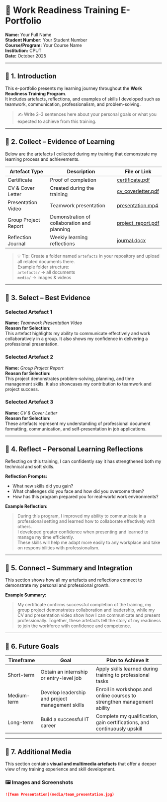 # 🌟 Work Readiness Training E-Portfolio  

**Name:** Your Full Name  
**Student Number:** Your Student Number  
**Course/Program:** Your Course Name  
**Institution:** CPUT  
**Date:** October 2025  

---

## 🧩 1. Introduction  

This e-portfolio presents my learning journey throughout the **Work Readiness Training Program**.  
It includes artefacts, reflections, and examples of skills I developed such as teamwork, communication, professionalism, and problem-solving.  

> ✍️ Write 2–3 sentences here about your personal goals or what you expected to achieve from this training.

---

## 📂 2. Collect – Evidence of Learning  

Below are the artefacts I collected during my training that demonstrate my learning process and achievements.

| **Artefact Type** | **Description** | **File or Link** |
|--------------------|-----------------|------------------|
| Certificate | Proof of completion | [certificate.pdf](artefacts/certificate.pdf) |
| CV & Cover Letter | Created during the training | [cv_coverletter.pdf](artefacts/cv_coverletter.pdf) |
| Presentation Video | Teamwork presentation | [presentation.mp4](artefacts/presentation.mp4) |
| Group Project Report | Demonstration of collaboration and planning | [project_report.pdf](artefacts/project_report.pdf) |
| Reflection Journal | Weekly learning reflections | [journal.docx](artefacts/journal.docx) |

> 💡 Tip: Create a folder named `artefacts` in your repository and upload all related documents there.  
> Example folder structure:  
> `artefacts/` → all documents  
> `media/` → images & videos  

---

## 🎯 3. Select – Best Evidence  

### Selected Artefact 1  
**Name:** *Teamwork Presentation Video*  
**Reason for Selection:**  
This artefact highlights my ability to communicate effectively and work collaboratively in a group. It also shows my confidence in delivering a professional presentation.

### Selected Artefact 2  
**Name:** *Group Project Report*  
**Reason for Selection:**  
This project demonstrates problem-solving, planning, and time management skills. It also showcases my contribution to teamwork and project success.

### Selected Artefact 3  
**Name:** *CV & Cover Letter*  
**Reason for Selection:**  
These artefacts represent my understanding of professional document formatting, communication, and self-presentation in job applications.

---

## 💭 4. Reflect – Personal Learning Reflections  

Reflecting on this training, I can confidently say it has strengthened both my technical and soft skills.  

**Reflection Prompts:**  
- What new skills did you gain?  
- What challenges did you face and how did you overcome them?  
- How has this program prepared you for real-world work environments?  

**Example Reflection:**  
> During this program, I improved my ability to communicate in a professional setting and learned how to collaborate effectively with others.  
> I developed greater confidence when presenting and learned to manage my time efficiently.  
> These skills will help me adapt more easily to any workplace and take on responsibilities with professionalism.

---

## 🔗 5. Connect – Summary and Integration  

This section shows how all my artefacts and reflections connect to demonstrate my personal and professional growth.  

**Example Summary:**  
> My certificate confirms successful completion of the training, my group project demonstrates collaboration and leadership, while my CV and presentation video show how I can communicate and present professionally. Together, these artefacts tell the story of my readiness to join the workforce with confidence and competence.

---

## 🧠 6. Future Goals  

| **Timeframe** | **Goal** | **Plan to Achieve It** |
|----------------|----------|------------------------|
| Short-term | Obtain an internship or entry-level job | Apply skills learned during training to professional tasks |
| Medium-term | Develop leadership and project management skills | Enroll in workshops and online courses to strengthen management ability |
| Long-term | Build a successful IT career | Complete my qualification, gain certifications, and continuously upskill |

---

## 📸 7. Additional Media  

This section contains **visual and multimedia artefacts** that offer a deeper view of my training experience and skill development.

### 🖼️ Images and Screenshots  

```markdown
![Team Presentation](media/team_presentation.jpg)


